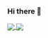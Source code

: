### Hi there 👋

<!--
**Allenpandas/Allenpandas** is a ✨ _special_ ✨ repository because its `README.md` (this file) appears on your GitHub profile.

Here are some ideas to get you started:

- 🔭 I’m currently working on ...
- 🌱 I’m currently learning ...
- 👯 I’m looking to collaborate on ...
- 🤔 I’m looking for help with ...
- 💬 Ask me about ...
- 📫 How to reach me: ...
- 😄 Pronouns: ...
- ⚡ Fun fact: ...
-->


<a href="https://github.com/Allenpandas/github-readme-stats">
  <img align="center" src="https://github-readme-stats.vercel.app/api?username=Allenpandas&repo=github-readme-stats&hide=contribs,prs" />
</a>
<a href="https://github.com/Allenpandas/convoychat">
  <img align="center" src="https://github-readme-stats.vercel.app/api/top-langs/?username=Allenpandas&layout=compact" />
</a>

